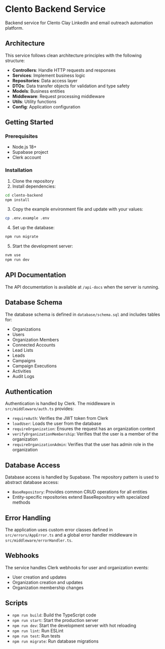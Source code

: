 # Clento Backend Service

Backend service for Clento Clay LinkedIn and email outreach automation platform.

## Architecture

This service follows clean architecture principles with the following structure:

- **Controllers**: Handle HTTP requests and responses
- **Services**: Implement business logic
- **Repositories**: Data access layer
- **DTOs**: Data transfer objects for validation and type safety
- **Models**: Business entities
- **Middleware**: Request processing middleware
- **Utils**: Utility functions
- **Config**: Application configuration

## Getting Started

### Prerequisites

- Node.js 18+
- Supabase project
- Clerk account

### Installation

1. Clone the repository
2. Install dependencies:

```bash
cd clento-backend
npm install
```

3. Copy the example environment file and update with your values:

```bash
cp .env.example .env
```

4. Set up the database:

```bash
npm run migrate
```

5. Start the development server:

```bash
nvm use
npm run dev
```

## API Documentation

The API documentation is available at `/api-docs` when the server is running.

## Database Schema

The database schema is defined in `database/schema.sql` and includes tables for:

- Organizations
- Users
- Organization Members
- Connected Accounts
- Lead Lists
- Leads
- Campaigns
- Campaign Executions
- Activities
- Audit Logs

## Authentication

Authentication is handled by Clerk. The middleware in `src/middleware/auth.ts` provides:

- `requireAuth`: Verifies the JWT token from Clerk
- `loadUser`: Loads the user from the database
- `requireOrganization`: Ensures the request has an organization context
- `verifyOrganizationMembership`: Verifies that the user is a member of the organization
- `requireOrganizationAdmin`: Verifies that the user has admin role in the organization

## Database Access

Database access is handled by Supabase. The repository pattern is used to abstract database access:

- `BaseRepository`: Provides common CRUD operations for all entities
- Entity-specific repositories extend BaseRepository with specialized methods

## Error Handling

The application uses custom error classes defined in `src/errors/AppError.ts` and a global error handler middleware in `src/middleware/errorHandler.ts`.

## Webhooks

The service handles Clerk webhooks for user and organization events:

- User creation and updates
- Organization creation and updates
- Organization membership changes

## Scripts

- `npm run build`: Build the TypeScript code
- `npm run start`: Start the production server
- `npm run dev`: Start the development server with hot reloading
- `npm run lint`: Run ESLint
- `npm run test`: Run tests
- `npm run migrate`: Run database migrations